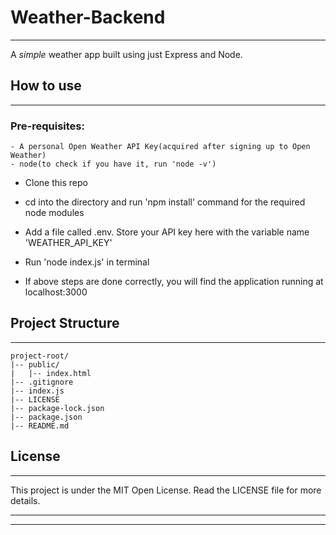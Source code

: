# Weather-Backend
---

A *simple* weather app built using just Express and Node. 

## How to use
---
### Pre-requisites:
    - A personal Open Weather API Key(acquired after signing up to Open Weather)
    - node(to check if you have it, run 'node -v')


- Clone this repo

- cd into the directory and run 'npm install' command for the required node modules

- Add a file called .env. Store your API key here with the variable name 'WEATHER_API_KEY'

- Run 'node index.js' in terminal

- If above steps are done correctly, you will find the application running at localhost:3000


## Project Structure
---
```
project-root/
|-- public/
|   |-- index.html
|-- .gitignore
|-- index.js
|-- LICENSE
|-- package-lock.json
|-- package.json
|-- README.md
```

## License
---
This project is under the MIT Open License. Read the LICENSE file for more details.


---
---